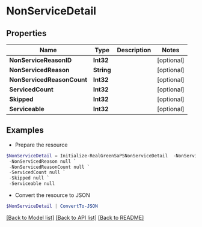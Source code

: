 # NonServiceDetail
## Properties

Name | Type | Description | Notes
------------ | ------------- | ------------- | -------------
**NonServiceReasonID** | **Int32** |  | [optional] 
**NonServicedReason** | **String** |  | [optional] 
**NonServicedReasonCount** | **Int32** |  | [optional] 
**ServicedCount** | **Int32** |  | [optional] 
**Skipped** | **Int32** |  | [optional] 
**Serviceable** | **Int32** |  | [optional] 

## Examples

- Prepare the resource
```powershell
$NonServiceDetail = Initialize-RealGreenSaPSNonServiceDetail  -NonServiceReasonID null `
 -NonServicedReason null `
 -NonServicedReasonCount null `
 -ServicedCount null `
 -Skipped null `
 -Serviceable null
```

- Convert the resource to JSON
```powershell
$NonServiceDetail | ConvertTo-JSON
```

[[Back to Model list]](../README.md#documentation-for-models) [[Back to API list]](../README.md#documentation-for-api-endpoints) [[Back to README]](../README.md)

